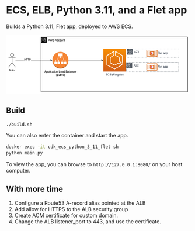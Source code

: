 # ECS, ELB, Python 3.11, and a Flet app

Builds a Python 3.11, Flet app, deployed to AWS ECS.

![Flet on ECS](images/flet_on_ecs.drawio.png)

## Build

    ./build.sh

You can also enter the container and start the app.

```zsh
docker exec -it cdk_ecs_python_3_11_flet sh
python main.py
```

To view the app, you can browse to `http://127.0.0.1:8080/` on your host computer.

## With more time

1.  Configure a Route53 A-record alias pointed at the ALB
2.  Add allow for HTTPS to the ALB security group
3.  Create ACM certificate for custom domain.
4.  Change the ALB listener_port to 443, and use the certificate.
